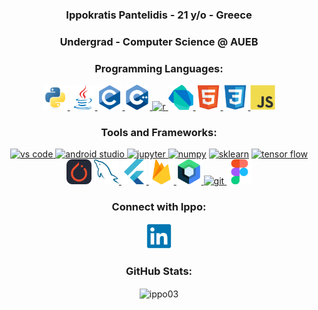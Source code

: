 <h3 align="center">Ippokratis Pantelidis - 21 y/o - Greece</h3>
<h3 align="center">Undergrad - Computer Science @ AUEB </h3>

<h3 align="center">Programming Languages:</h3>
<p align="center"> 
  <a href="https://www.python.org" target="_blank"><img src="https://raw.githubusercontent.com/devicons/devicon/master/icons/python/python-original.svg" alt="python" width="40" height="40"/> </a>
  <a href="https://www.java.com/" target="_blank"><img src="https://raw.githubusercontent.com/devicons/devicon/master/icons/java/java-original.svg" alt="java" width="40" height="40"/> </a>  
  <a href="https://www.learn-c.org/" target="_blank"><img src="https://raw.githubusercontent.com/devicons/devicon/master/icons/c/c-original.svg" alt="c" width="40" height="40"/> </a>
  <a href="https://www.learn-cpp.org/" target="_blank"><img src="https://raw.githubusercontent.com/devicons/devicon/master/icons/cplusplus/cplusplus-original.svg" alt="c++" width="40" height="40"/> </a>
  <a href="https://www.r-project.org/" target="_blank"><img src="https://upload.wikimedia.org/wikipedia/commons/thumb/1/1b/R_logo.svg/1200px-R_logo.svg.png" alt="r" width="40" height="40"> </a>
  <a href="https://dart.dev/" target="_blank"><img src="https://github.com/devicons/devicon/blob/master/icons/dart/dart-original.svg" alt="dart" width="40" height="40"> </a>
  <a href="https://developer.mozilla.org/en-US/docs/Web/HTML" target="_blank"><img src="https://raw.githubusercontent.com/devicons/devicon/master/icons/html5/html5-original.svg" alt="html" width="40" height="40"/> </a>
  <a href="https://developer.mozilla.org/en-US/docs/Web/CSS" target="_blank"><img src="https://raw.githubusercontent.com/devicons/devicon/master/icons/css3/css3-original.svg" alt="css" width="40" height="40"/> </a>
  <a href="https://developer.mozilla.org/en-US/docs/Web/JavaScript" target="_blank"><img src="https://raw.githubusercontent.com/devicons/devicon/master/icons/javascript/javascript-original.svg" alt="javascript" width="40" height="40"/></a>
</p>
<h3 align="center">Tools and Frameworks:</h3>
<p align="center">
  <a href="https://code.visualstudio.com/" target="_blank"><img src="https://upload.wikimedia.org/wikipedia/commons/thumb/9/9a/Visual_Studio_Code_1.35_icon.svg/512px-Visual_Studio_Code_1.35_icon.svg.png" alt="vs code" width="40" height="40"/> </a>
<!--   <a href="https://visualstudio.microsoft.com/" target="_blank"><img src="https://upload.wikimedia.org/wikipedia/commons/thumb/2/2c/Visual_Studio_Icon_2022.svg/128px-Visual_Studio_Icon_2022.svg.png" alt="vs" width="40" height="40"/></a> -->
<!--   <a href="https://www.jetbrains.com/help/idea/getting-started.html" target="_blank"><img src="https://github.com/devicons/devicon/blob/master/icons/intellij/intellij-original.svg" alt="intellij" width="40" height="40"> </a> -->
  <a href="https://developer.android.com/studio" target="_blank"><img src="https://upload.wikimedia.org/wikipedia/commons/thumb/c/c1/Android_Studio_icon_%282023%29.svg/128px-Android_Studio_icon_%282023%29.svg.png" alt="android studio" width="40" height="40"> </a>
  <a href="https://jupyter.org/" target="_blank"><img src="https://upload.wikimedia.org/wikipedia/commons/thumb/3/38/Jupyter_logo.svg/32px-Jupyter_logo.svg.png" alt="jupyter" width="40" height="40"> </a>
  <a href="https://numpy.org/" target="_blank"><img src="https://upload.wikimedia.org/wikipedia/commons/thumb/6/67/Numpy-svgrepo-com.svg/512px-Numpy-svgrepo-com.svg.png" alt="numpy" width="40" height="40"/></a>
  <a href="https://scikit-learn.org/stable/index.html" target="_blank"><img src="https://github.com/scikit-learn/scikit-learn/blob/main/doc/logos/scikit-learn-logo.png" alt="sklearn" width="60" height="40"/></a>
  <a href="https://www.tensorflow.org/" target="_blank"><img src="https://github.com/gilbarbara/logos/blob/main/logos/tensorflow.svg" alt="tensor flow" width="40" height="40"/></a>
  <a href="https://pytorch.org/" target="_blank"><img src="https://github.com/tandpfun/skill-icons/blob/main/icons/PyTorch-Dark.svg" alt="pytorch" width="40" height="40"/></a>
  <a href="https://www.mysql.com/" target="_blank"><img src="https://github.com/devicons/devicon/blob/master/icons/mysql/mysql-original.svg" alt="my sql" width="40" height="40"/> </a>
  <a href="https://flutter.dev/" target="_blank"><img src="https://github.com/devicons/devicon/blob/master/icons/flutter/flutter-original.svg" alt="flutter" width="40" height="40"> </a>
  <a href="https://firebase.google.com/" target="_blank"><img src="https://github.com/devicons/devicon/blob/master/icons/firebase/firebase-original.svg" alt="firebase" width="40" height="40"> </a>
  <a href="https://developer.android.com/develop/ui/compose" target="_blank"><img src="https://github.com/devicons/devicon/blob/master/icons/jetpackcompose/jetpackcompose-original.svg" alt="jetpack compose" width="40" height="40"> </a>
  <a href="https://git-scm.com/" target="_blank"><img src="https://upload.wikimedia.org/wikipedia/commons/thumb/3/3f/Git_icon.svg/64px-Git_icon.svg.png" alt="git" width="40" height="40"/> </a>
<!--   <a href="https://github.com/" target="_blank"><img src="https://cdn-icons-png.flaticon.com/128/11104/11104255.png" alt="github" width="40" height="40"/> </a>
  <a href="https://about.gitlab.com/" target="_blank"><img src="https://github.com/devicons/devicon/blob/master/icons/gitlab/gitlab-original.svg" alt="gitlab" width="40" height="40"/> </a> -->
  <a href="https://help.figma.com/hc/en-us" target="_blank"><img src="https://github.com/devicons/devicon/blob/master/icons/figma/figma-original.svg" alt="figma" width="40" height="40"> </a>
</p>


<h3 align="center">Connect with Ippo:</h3>
<p align="center">
  <a href="https://www.linkedin.com/in/ippokratis-pantelidis-ba3b44267/" target="_blank"><img src="https://raw.githubusercontent.com/devicons/devicon/master/icons/linkedin/linkedin-original.svg" alt="linkedin" width="40" height="40"/> </a>
</p>

<h3 align="center">GitHub Stats:</h3>
<div align="center">
  <p align="center"><img align="center" src="https://github-readme-stats.vercel.app/api/top-langs?username=Ippo03&show_icons=true&locale=en&layout=compact&theme=darcula" alt="ippo03" /></p>
</div>
